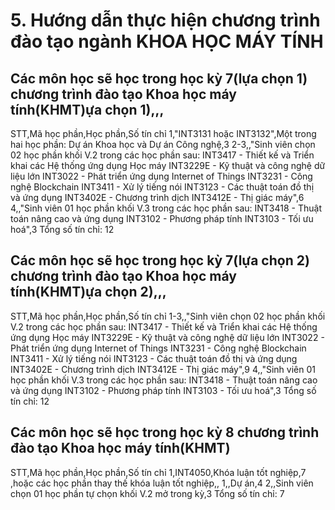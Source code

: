 # 5. Hướng dẫn thực hiện chương trình đào tạo ngành KHOA HỌC MÁY TÍNH
## Các môn học sẽ học trong học kỳ 7(lựa chọn 1) chương trình đào tạo Khoa học máy tính(KHMT)ựa chọn 1),,,
STT,Mã học phần,Học phần,Số tín chỉ
1,"INT3131
hoặc INT3132",Một trong hai học phần: Dự án Khoa học và Dự án Công nghệ,3
2-3,,"Sinh viên chọn 02 học phần khối V.2 trong các học phần sau:
INT3417 - Thiết kế và Triển khai các Hệ thống ứng dụng Học máy
INT3229E - Kỹ thuật và công nghệ dữ liệu lớn
INT3022 - Phát triển ứng dụng Internet of Things
INT3231 - Công nghệ Blockchain
INT3411 - Xử lý tiếng nói
INT3123 - Các thuật toán đồ thị và ứng dụng
INT3402E - Chương trình dịch
INT3412E - Thị giác máy",6
4,,"Sinh viên 01 học phần khối V.3 trong các học phần sau:
INT3418 - Thuật toán nâng cao và ứng dụng
INT3102 - Phương pháp tính
INT3103 - Tối ưu hoá",3
Tổng số tín chỉ: 12
## Các môn học sẽ học trong học kỳ 7(lựa chọn 2) chương trình đào tạo Khoa học máy tính(KHMT)ựa chọn 2),,,
STT,Mã học phần,Học phần,Số tín chỉ
1-3,,"Sinh viên chọn 02 học phần khối V.2 trong các học phần sau:
INT3417 - Thiết kế và Triển khai các Hệ thống ứng dụng Học máy
INT3229E - Kỹ thuật và công nghệ dữ liệu lớn
INT3022 - Phát triển ứng dụng Internet of Things
INT3231 - Công nghệ Blockchain
INT3411 - Xử lý tiếng nói
INT3123 - Các thuật toán đồ thị và ứng dụng
INT3402E - Chương trình dịch
INT3412E - Thị giác máy",9
4,,"Sinh viên 01 học phần khối V.3 trong các học phần sau:
INT3418 - Thuật toán nâng cao và ứng dụng
INT3102 - Phương pháp tính
INT3103 - Tối ưu hoá",3
Tổng số tín chỉ: 12
## Các môn học sẽ học trong học kỳ 8 chương trình đào tạo Khoa học máy tính(KHMT)
STT,Mã học phần,Học phần,Số tín chỉ
1,INT4050,Khóa luận tốt nghiệp,7
,hoặc các học phần thay thế khóa luận tốt nghiệp,,
1,,Dự án,4
2,,Sinh viên chọn 01 học phần tự chọn khối V.2 mở trong kỳ,3
Tổng số tín chỉ: 7

